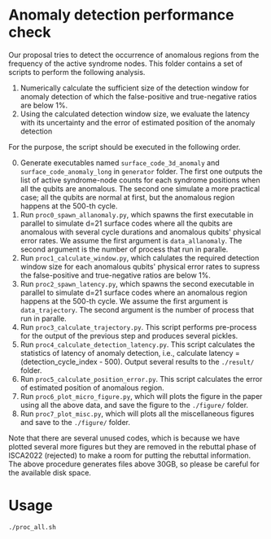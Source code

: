 
# Anomaly detection performance check

Our proposal tries to detect the occurrence of anomalous regions from the frequency of the active syndrome nodes.
This folder contains a set of scripts to perform the following analysis.

1. Numerically calculate the sufficient size of the detection window for anomaly detection of which the false-positive and true-negative ratios are below 1%.
2. Using the calculated detection window size, we evaluate the latency with its uncertainty and the error of estimated position of the anomaly detection

For the purpose, the script should be executed in the following order.

0. Generate executables named `surface_code_3d_anomaly` and `surface_code_anomaly_long` in `generator` folder. The first one outputs the list of active syndrome-node counts for each syndrome positions when all the qubits are anomalous. The second one simulate a more practical case; all the qubits are normal at first, but the anomalous region happens at the 500-th cycle.
1. Run `proc0_spawn_allanomaly.py`, which spawns the first executable in parallel to simulate d=21 surface codes where all the qubits are anomalous with several cycle durations and anomalous qubits' physical error rates. We assume the first argument is `data_allanomaly`. The second argument is the number of process that run in paralle.
2. Run `proc1_calculate_window.py`, which calulates the required detection window size for each anomalous qubits' physical error rates to supress the false-positive and true-negative ratios are below 1%.
3. Run `proc2_spawn_latency.py`, which spawns the second executable in parallel to simulate d=21 surface codes where an anomalous region happens at the 500-th cycle. We assume the first argument is `data_trajectory`. The second argument is the number of process that run in paralle.
4. Run `proc3_calculate_trajectory.py`. This script performs pre-process for the output of the previous step and produces several pickles.
5. Run `proc4_calculate_detection_latency.py`. This script calculates the statistics of latency of anomaly detection, i.e., calculate latency = (detection_cycle_index - 500). Output several results to the `./result/` folder.
6. Run `proc5_calculate_position_error.py`. This script calculates the error of estimated position of anomalous region.
7. Run `proc6_plot_micro_figure.py`, which will plots the figure in the paper using all the above data, and save the figure to the `./figure/` folder.
8. Run `proc7_plot_misc.py`, which will plots all the miscellaneous figures and save to the `./figure/` folder.

Note that there are several unused codes, which is because we have plotted several more figures but they are removed in the rebuttal phase of ISCA2022 (rejected) to make a room for putting the rebuttal information. The above procedure generates files above 30GB, so please be careful for the available disk space.

# Usage

```shell
./proc_all.sh
```

